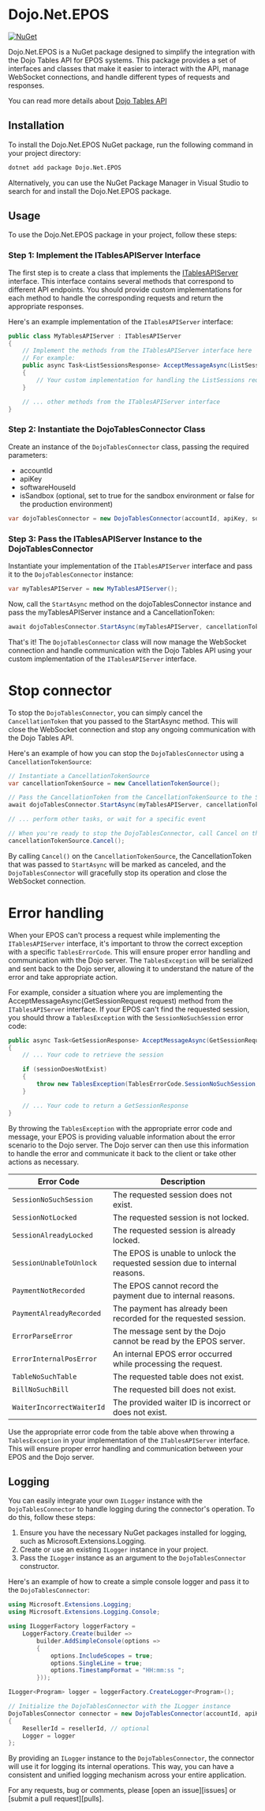 # Dojo.Net.EPOS
[![NuGet](https://img.shields.io/nuget/v/dojo.net.epos.server.svg)](https://www.nuget.org/packages/Dojo.net.EPOS.Server/)

Dojo.Net.EPOS is a NuGet package designed to simplify the integration with the Dojo Tables API for EPOS systems. This package provides a set of interfaces and classes that make it easier to interact with the API, manage WebSocket connections, and handle different types of requests and responses.

You can read more details about [Dojo Tables API](https://docs.dojo.tech/tables/)

## Installation
To install the Dojo.Net.EPOS NuGet package, run the following command in your project directory:

```sh
dotnet add package Dojo.Net.EPOS
```

Alternatively, you can use the NuGet Package Manager in Visual Studio to search for and install the Dojo.Net.EPOS package.

## Usage
To use the Dojo.Net.EPOS package in your project, follow these steps:

### Step 1: Implement the ITablesAPIServer Interface
The first step is to create a class that implements the [ITablesAPIServer](./src/Dojo.Net.EPOS.Server/ITablesAPIServer.cs) interface. This interface contains several methods that correspond to different API endpoints. You should provide custom implementations for each method to handle the corresponding requests and return the appropriate responses.

Here's an example implementation of the `ITablesAPIServer` interface:

```csharp
public class MyTablesAPIServer : ITablesAPIServer
{
    // Implement the methods from the ITablesAPIServer interface here
    // For example:
    public async Task<ListSessionsResponse> AcceptMessageAsync(ListSessionsRequest request)
    {
        // Your custom implementation for handling the ListSessions request
    }

    // ... other methods from the ITablesAPIServer interface
}
```

### Step 2: Instantiate the DojoTablesConnector Class
Create an instance of the `DojoTablesConnector` class, passing the required parameters:
* accountId
* apiKey
* softwareHouseId
* isSandbox (optional, set to true for the sandbox environment or false for the production environment)

```csharp
var dojoTablesConnector = new DojoTablesConnector(accountId, apiKey, softwareHouseId, isSandbox);
```

### Step 3: Pass the ITablesAPIServer Instance to the DojoTablesConnector
Instantiate your implementation of the `ITablesAPIServer` interface and pass it to the `DojoTablesConnector` instance:

```csharp
var myTablesAPIServer = new MyTablesAPIServer();
```
Now, call the `StartAsync` method on the dojoTablesConnector instance and pass the myTablesAPIServer instance and a CancellationToken:

```csharp
await dojoTablesConnector.StartAsync(myTablesAPIServer, cancellationToken);
```

That's it! The `DojoTablesConnector` class will now manage the WebSocket connection and handle communication with the Dojo Tables API using your custom implementation of the `ITablesAPIServer` interface.

# Stop connector
To stop the `DojoTablesConnector`, you can simply cancel the `CancellationToken` that you passed to the StartAsync method. This will close the WebSocket connection and stop any ongoing communication with the Dojo Tables API.

Here's an example of how you can stop the `DojoTablesConnector` using a `CancellationTokenSource`:

```csharp
// Instantiate a CancellationTokenSource
var cancellationTokenSource = new CancellationTokenSource();

// Pass the CancellationToken from the CancellationTokenSource to the StartAsync method
await dojoTablesConnector.StartAsync(myTablesAPIServer, cancellationTokenSource.Token);

// ... perform other tasks, or wait for a specific event

// When you're ready to stop the DojoTablesConnector, call Cancel on the CancellationTokenSource
cancellationTokenSource.Cancel();
```

By calling `Cancel()` on the `CancellationTokenSource`, the CancellationToken that was passed to `StartAsync` will be marked as canceled, and the `DojoTablesConnector` will gracefully stop its operation and close the WebSocket connection.

# Error handling
When your EPOS can't process a request while implementing the `ITablesAPIServer` interface, it's important to throw the correct exception with a specific `TablesErrorCode`. This will ensure proper error handling and communication with the Dojo server. The `TablesException` will be serialized and sent back to the Dojo server, allowing it to understand the nature of the error and take appropriate action.

For example, consider a situation where you are implementing the AcceptMessageAsync(GetSessionRequest request) method from the `ITablesAPIServer` interface. If your EPOS can't find the requested session, you should throw a `TablesException` with the `SessionNoSuchSession` error code:

```csharp
public async Task<GetSessionResponse> AcceptMessageAsync(GetSessionRequest request)
{
    // ... Your code to retrieve the session

    if (sessionDoesNotExist)
    {
        throw new TablesException(TablesErrorCode.SessionNoSuchSession, "The requested session does not exist.");
    }

    // ... Your code to return a GetSessionResponse
}
```
By throwing the `TablesException` with the appropriate error code and message, your EPOS is providing valuable information about the error scenario to the Dojo server. The Dojo server can then use this information to handle the error and communicate it back to the client or take other actions as necessary.

| Error Code                 | Description                                                                                                                                                   |
|----------------------------|---------------------------------------------------------------------------------------------------------------------------------------------------------------|
| `SessionNoSuchSession`     | The requested session does not exist.                                                                                             |
| `SessionNotLocked`         | The requested session is not locked.                                                                                              |
| `SessionAlreadyLocked`     | The requested session is already locked.                                                                                          |
| `SessionUnableToUnlock`    | The EPOS is unable to unlock the requested session due to internal reasons.                                                       |
| `PaymentNotRecorded`       | The EPOS cannot record the payment due to internal reasons.                                                                      |
| `PaymentAlreadyRecorded`   | The payment has already been recorded for the requested session.                                                                 |
| `ErrorParseError`          | The message sent by the Dojo cannot be read by the EPOS server.                                                                  |
| `ErrorInternalPosError`    | An internal EPOS error occurred while processing the request.                                                                    |
| `TableNoSuchTable`         | The requested table does not exist.                                                                                              |
| `BillNoSuchBill`           | The requested bill does not exist.                                                                                               |
| `WaiterIncorrectWaiterId`  | The provided waiter ID is incorrect or does not exist.                                                                           |

Use the appropriate error code from the table above when throwing a `TablesException` in your implementation of the `ITablesAPIServer` interface. This will ensure proper error handling and communication between your EPOS and the Dojo server.

## Logging

You can easily integrate your own `ILogger` instance with the `DojoTablesConnector` to handle logging during the connector's operation. To do this, follow these steps:

1. Ensure you have the necessary NuGet packages installed for logging, such as Microsoft.Extensions.Logging.
2. Create or use an existing `ILogger` instance in your project.
3. Pass the `ILogger` instance as an argument to the `DojoTablesConnector` constructor.

Here's an example of how to create a simple console logger and pass it to the `DojoTablesConnector`:

```csharp
using Microsoft.Extensions.Logging;
using Microsoft.Extensions.Logging.Console;

using ILoggerFactory loggerFactory =
    LoggerFactory.Create(builder =>
        builder.AddSimpleConsole(options =>
        {
            options.IncludeScopes = true;
            options.SingleLine = true;
            options.TimestampFormat = "HH:mm:ss ";
        }));

ILogger<Program> logger = loggerFactory.CreateLogger<Program>();

// Initialize the DojoTablesConnector with the ILogger instance
DojoTablesConnector connector = new DojoTablesConnector(accountId, apiKey, softwareHouseId, isSandbox)
{
    ResellerId = resellerId, // optional    
    Logger = logger 
};
```

By providing an `ILogger` instance to the `DojoTablesConnector`, the connector will use it for logging its internal operations. This way, you can have a consistent and unified logging mechanism across your entire application.

For any requests, bug or comments, please [open an issue][issues] or [submit a pull request][pulls].

[dojo]: https://dojo.tech

